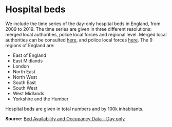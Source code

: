 # Hospital beds

We include the time series of the day-only hospital beds in England, from 2009 to 2019. The time series are given in three different resolutions: merged local authorities, police local forces and regional level. Merged local authorities can be consulted [here](https://github.com/LeonardoCastro/BritishDrugDynamics/blob/master/tables/locations.md), and police local forces [here](https://github.com/LeonardoCastro/BritishDrugDynamics/blob/master/tables/Police_forces.md). The 9 regions of England are:
- East of England
- East Midlands
- London
- North East
- North West
- South East
- South West
- West Midlands
- Yorkshire and the Humber

Hospital beds are given in total numbers and by 100k inhabitants.

**Source:** [Bed Availability and Occupancy Data – Day only](https://www.england.nhs.uk/statistics/statistical-work-areas/bed-availability-and-occupancy/bed-data-day-only/)
